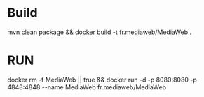 # Build
mvn clean package && docker build -t fr.mediaweb/MediaWeb .

# RUN

docker rm -f MediaWeb || true && docker run -d -p 8080:8080 -p 4848:4848 --name MediaWeb fr.mediaweb/MediaWeb 
